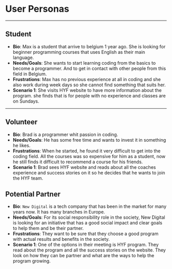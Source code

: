 # User Personas

<!-- some introduction -->

---

<!-- a persona -->

## Student

- **Bio**: Max is a student that arrive to belgium 1 year ago. She is looking
  for beginner programming courses that uses English as their main language.
- **Needs/Goals**: She wants to start learning coding from the basics to become
  a programmer. And to get in contact with other people from this field in
  Belgium.
- **Frustrations**: Max has no previous experience at all in coding and she also
  work during week days so she cannot find something that suits her.
- **Scenario 1**: She visits HYF website to have more information about the
  program. she finds that is for people with no experience and classes are on
  Sundays.

---

<!-- more personas ... -->

## Volunteer

- **Bio**: Brad is a programmer whit passion in coding.
- **Needs/Goals**: He has some free time and wants to invest it in something he
  likes.
- **Frustrations**: When he started, he found it very difficult to get into the
  coding field. All the courses was so expensive for him as a student, now he
  still finds it difficult to recommend a course for his friends.
- **Scenario 1**: Brad sees HYF website and reads about all the coaches
  experience and success stories on it so he decides that he wants to join the
  HYF team.

## Potential Partner

- **Bio**: `New Digital` is a tech company that has been in the market for many
  years now. It has many branches in Europe.
- **Needs/Goals**: For its social responsibility role in the society, New
  Digital is looking for an initiative that has a good social impact and clear
  goals to help them and be their partner.
- **Frustrations**: They want to be sure that they choose a good program with
  actual results and benefits in the society.
- **Scenario 1**: One of the options in their meeting is HYF program. They read
  about the program and all the success stories on the website. They look on how
  they can be partner and what are the ways to help the program growing.
